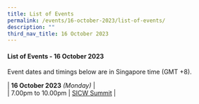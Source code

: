 ```yaml
---
title: List of Events
permalink: /events/16-october-2023/list-of-events/
description: ""
third_nav_title: 16 October 2023
---
```

#### **List of Events - 16 October 2023**

Event dates and timings below are in Singapore time (GMT +8). 

| **16 October 2023** *(Monday)*   |                                 
| 7.00pm to 10.00pm           | [SICW Summit](/events/16-october-2023/sicw-summit/)                               |

